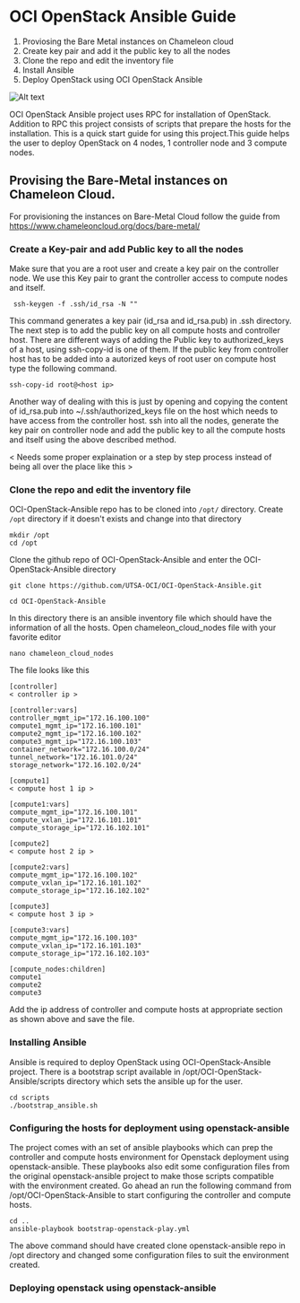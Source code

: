 # OCI OpenStack Ansible Guide

1. Proviosing the Bare Metal instances on Chameleon cloud 
2. Create key pair and add it the public key to all the nodes
3. Clone the repo and edit the inventory file
3. Install Ansible
4. Deploy OpenStack using OCI OpenStack Ansible

![Alt text](https://github.com/UTSA-OCI/OCI-OpenStack-Ansible/blob/master/Docs/Figures/Slide3.jpg "Optional title")

OCI OpenStack Ansible project uses RPC for installation of OpenStack. Addition to RPC this project consists of scripts that prepare the hosts for the installation. This is a quick start guide for using this project.This guide helps the user to deploy OpenStack on 4 nodes, 1 controller node and 3 compute nodes.  

## Provising the Bare-Metal instances on Chameleon Cloud.

For provisioning the instances on Bare-Metal Cloud follow the guide from https://www.chameleoncloud.org/docs/bare-metal/ 

### Create a Key-pair and add Public key to all the nodes
Make sure that you are a root user and create a key pair on the controller node. We use this Key pair to grant the controller access to compute nodes and itself. 
```
 ssh-keygen -f .ssh/id_rsa -N ""  
```
This command generates a key pair (id_rsa and id_rsa.pub) in .ssh directory. The next step is to add the public key on all compute hosts and controller host. There are different ways of adding the Public key to authorized_keys of a host, using ssh-copy-id is one of them. If the public key from controller host has to be added into a autorized keys of root user on compute host type the following command.
```
ssh-copy-id root@<host ip>
```
Another way of dealing with this is just by opening and copying the content of id_rsa.pub into ~/.ssh/authorized_keys file on the host which needs to have access from the controller host. ssh into all the nodes, generate the key pair on controller node and add the public key to all the compute hosts and itself using the above described method.

< Needs some proper explaination or a step by step process instead of being all over the place like this >

### Clone the repo and edit the inventory file
OCI-OpenStack-Ansible repo has to be cloned into ```/opt/``` directory. Create ```/opt``` directory if it doesn't exists and change into that directory
```
mkdir /opt
cd /opt
```
Clone the github repo of OCI-OpenStack-Ansible and enter the OCI-OpenStack-Ansible directory
```
git clone https://github.com/UTSA-OCI/OCI-OpenStack-Ansible.git

cd OCI-OpenStack-Ansible
```
In this directory there is an ansible inventory file which should have the information of all the hosts. Open chameleon_cloud_nodes file with your favorite editor
```
nano chameleon_cloud_nodes
```
The file looks like this
```
[controller]
< controller ip >

[controller:vars]
controller_mgmt_ip="172.16.100.100"
compute1_mgmt_ip="172.16.100.101"
compute2_mgmt_ip="172.16.100.102"
compute3_mgmt_ip="172.16.100.103"
container_network="172.16.100.0/24"
tunnel_network="172.16.101.0/24"
storage_network="172.16.102.0/24"

[compute1]
< compute host 1 ip >

[compute1:vars]
compute_mgmt_ip="172.16.100.101"
compute_vxlan_ip="172.16.101.101"
compute_storage_ip="172.16.102.101"

[compute2]
< compute host 2 ip >

[compute2:vars]
compute_mgmt_ip="172.16.100.102"
compute_vxlan_ip="172.16.101.102"
compute_storage_ip="172.16.102.102"

[compute3]
< compute host 3 ip >

[compute3:vars]
compute_mgmt_ip="172.16.100.103"
compute_vxlan_ip="172.16.101.103"
compute_storage_ip="172.16.102.103"

[compute_nodes:children]
compute1
compute2
compute3
```
Add the ip address of controller and compute hosts at appropriate section as shown above and save the file.

### Installing Ansible
Ansible is required to deploy OpenStack using OCI-OpenStack-Ansible project. There is a bootstrap script available in /opt/OCI-OpenStack-Ansible/scripts directory which sets the ansible up for the user.
```
cd scripts
./bootstrap_ansible.sh
```

### Configuring the hosts for deployment using openstack-ansible
The project comes with an set of ansible playbooks which can prep the controller and compute hosts environment for Openstack deployment using openstack-ansible. These playbooks also edit some configuration files from the original openstack-ansible project to make those scripts compatible with the environment created. Go ahead an run the following command from /opt/OCI-OpenStack-Ansible to start configuring the controller and compute hosts.
```
cd ..
ansible-playbook bootstrap-openstack-play.yml
```
The above command should have created clone openstack-ansible repo in /opt directory and changed some configuration files to suit the environment created.

### Deploying openstack using openstack-ansible 

```

```



